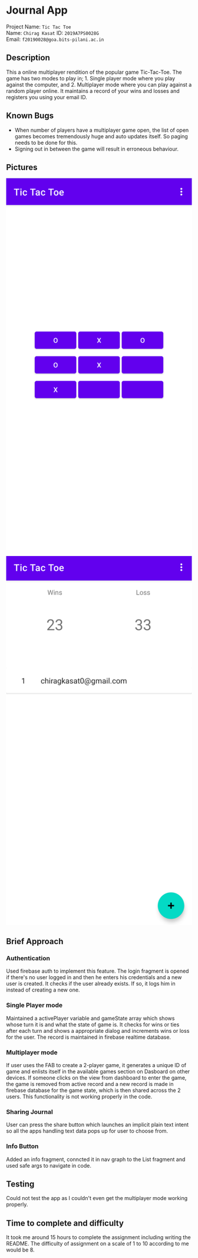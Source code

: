 
# Journal App

Project Name:  `Tic Tac Toe`  
Name:  `Chirag Kasat`
ID:  `2019A7PS0028G`  
Email:  `f20190028@goa.bits-pilani.ac.in`

## Description
This a online multiplayer rendition of the popular game Tic-Tac-Toe. The game has two modes to play in; 1. Single player mode where you play against the computer, and 2. Multiplayer mode where you can play against a random player online. It maintains a record of your wins and losses and registers you using your email ID.

## Known Bugs
- When number of players have a multiplayer game open, the list of open games becomes tremendously huge and auto updates itself. So paging needs to be done for this.
- Signing out in between the game will result in erroneous behaviour.

## Pictures
![Screenshot](/screenshots/1.png)

![Screenshot](/screenshots/2.png)

## Brief Approach

### Authentication
Used firebase auth to implement this feature. The login fragment is opened if there's no user logged in and then he enters his credentials and a new user is created. It checks if the user already exists. If so, it logs him in instead of creating a new one.
### Single Player mode
Maintained a activePlayer variable and gameState array which shows whose turn it is and what the state of game is. It checks for wins or ties after each turn and shows a appropriate dialog and increments wins or loss for the user. The record is maintained in firebase realtime database.
### Multiplayer mode
If user uses the FAB to create a 2-player game, it generates a unique ID of game and enlists itself in the available games section on Dasboard on other devices. If someone clicks on the view from dashboard to enter the game, the game is removed from active record and a new record is made in firebase database for the game state, which is then shared across the 2 users. This functionality is not working properly in the code.
### Sharing Journal
User can press the share button which launches an implicit plain text intent so all the apps handling text data pops up for user to choose from.
### Info Button
Added an info fragment, conncted it in nav graph to the List fragment and used safe args to navigate in code.

## Testing
Could not test the app as I couldn't even get the multiplayer mode working properly.

## Time to complete and difficulty
It took me around 15 hours to complete the assignment including writing the README. The difficulty of assignment on a scale of 1 to 10 according to me would be 8.